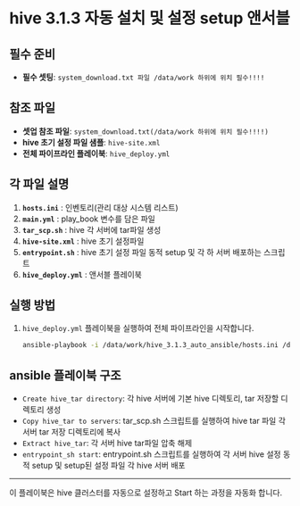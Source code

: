 # hive 3.1.3 자동 설치 및 설정 setup 앤서블

## 필수 준비

- **필수 셋팅**: `system_download.txt 파일 /data/work 하위에 위치 필수!!!!`

## 참조 파일

- **셋업 참조 파일**: `system_download.txt(/data/work 하위에 위치 필수!!!!)`
- **hive 초기 설정 파일 샘플**: `hive-site.xml`
- **전체 파이프라인 플레이북**: `hive_deploy.yml`

## 각 파일 설명

1. **`hosts.ini`** : 인벤토리(관리 대상 시스템 리스트)
2. **`main.yml`** : play_book 변수를 담은 파일
3. **`tar_scp.sh`** : hive 각 서버에 tar파일 생성
4. **`hive-site.xml`** : hive 초기 설정파일
5. **`entrypoint.sh`** : hive 초기 설정 파일 동적 setup 및 각 하 서버 배포하는 스크립트
6. **`hive_deploy.yml`** : 앤서블 플레이북

## 실행 방법

1. `hive_deploy.yml` 플레이북을 실행하여 전체 파이프라인을 시작합니다.
   ```sh
   ansible-playbook -i /data/work/hive_3.1.3_auto_ansible/hosts.ini /data/work/hive_3.1.3_auto_ansible/hive_deploy.yml
   ```

## ansible 플레이북 구조

- `Create hive_tar directory`: 각 hive 서버에 기본 hive 디렉토리, tar 저장할 디렉토리 생성
- `Copy hive_tar to servers`: tar_scp.sh 스크립트를 실행하여 hive tar 파일 각 서버 tar 저장 디렉토리에 복사
- `Extract hive_tar`: 각 서버 hive tar파일 압축 해제
- `entrypoint_sh start`: entrypoint.sh 스크립트를 실행하여 각 서버 hive 설정 동적 setup 및 setup된 설정 파일 각 hive 서버 배포

---

이 플레이북은 hive 클러스터를 자동으로 설정하고 Start 하는 과정을 자동화 합니다.

